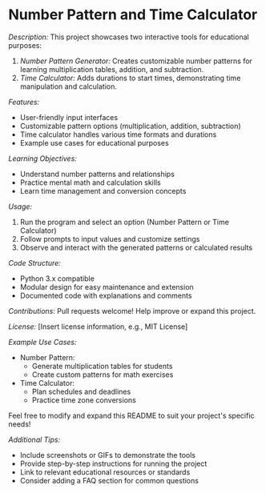 # Number Pattern and Time Calculator

*Description:*
This project showcases two interactive tools for educational purposes:

1. *Number Pattern Generator:* Creates customizable number patterns for learning multiplication tables, addition, and subtraction.
2. *Time Calculator:* Adds durations to start times, demonstrating time manipulation and calculation.

*Features:*

- User-friendly input interfaces
- Customizable pattern options (multiplication, addition, subtraction)
- Time calculator handles various time formats and durations
- Example use cases for educational purposes

*Learning Objectives:*

- Understand number patterns and relationships
- Practice mental math and calculation skills
- Learn time management and conversion concepts

*Usage:*

1. Run the program and select an option (Number Pattern or Time Calculator)
2. Follow prompts to input values and customize settings
3. Observe and interact with the generated patterns or calculated results

*Code Structure:*

- Python 3.x compatible
- Modular design for easy maintenance and extension
- Documented code with explanations and comments

*Contributions:*
Pull requests welcome! Help improve or expand this project.

*License:*
[Insert license information, e.g., MIT License]

*Example Use Cases:*

- Number Pattern:
    - Generate multiplication tables for students
    - Create custom patterns for math exercises
- Time Calculator:
    - Plan schedules and deadlines
    - Practice time zone conversions

Feel free to modify and expand this README to suit your project's specific needs!



*Additional Tips:*

- Include screenshots or GIFs to demonstrate the tools
- Provide step-by-step instructions for running the project
- Link to relevant educational resources or standards
- Consider adding a FAQ section for common questions
